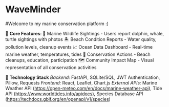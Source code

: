 # WaveMinder
#Welcome to my marine conservation platform :)

📍 **Core Features**:  🐳 Marine Wildlife Sightings - Users report dolphin, whale, turtle sightings with photos 
  🏝️ Beach Condition Reports - Water quality, pollution levels, cleanup events 
  📈 Ocean Data Dashboard - Real-time marine weather, temperatures, tides 
  📖 Conservation Actions - Beach cleanups, education, participation 
  🗺️ Community Impact Map - Visual representation of all conservation activities

🔧 **Technology Stack** 
    *Backend:* FastAPI, SQLite/SQL, JWT Authentication, Pillow, Requests
    *Frontend:* React, Leaflet, Chart.js
    *External APIs:* Marine Weather API (https://open-meteo.com/en/docs/marine-weather-api), Tide API (https://www.worldtides.info/apidocs), Species Database API (https://techdocs.gbif.org/en/openapi/v1/species)
    
